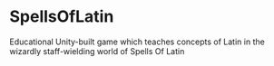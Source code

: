# SpellsOfLatin
Educational Unity-built game which teaches concepts of Latin in the wizardly staff-wielding world of Spells Of Latin
